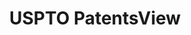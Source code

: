 ---
bigquery: https://console.cloud.google.com/bigquery?p=patents-public-data&d=patentsview&page=dataset
citation: Attribution should be given to PatentsView for use, distribution, or derivative
  works.
code: https://github.com/CSSIP-AIR/PatentsView-Code-Snippets/
contributors: USPTO
cost: None
description: 'PatentsView includes US patent data including raw data (summaries, applications,
  pregrant applications), disambugations of inventors and assignees, and inventor
  gender estimates.  Also foreign priority data, # of figures and sheets, and government
  interest statements.'
documentation: https://patentsview.org/query/builder-faqs
last_edit: 04/05/2022, 19:20:13
location: https://patentsview.org/
maintained_by: USPTO
record_creation_timestamp: 12/2/2020 17:20:46
schema_fields:
- disamb_inventor_id_20171003
- inventor_id
- ipc_version_indicator
- disamb_inventor_id_20180528
- gi_statement
- kind
- city
- exemplary
- disamb_assignee_id_20191008
- disamb_inventor_id_20170808
- rawlocation_id
- type
- disamb_inventor_id_20191008
- assignee_id
- subgroup
- classification_status
- text
- symbol_position
- disamb_inventor_id_20200630
- patent_id
- subgroup_id
- name_first
- rule_47
- dependent
- series_code
- variety
- classification_value
- state
- county
- citation_id
- category_id
- _371_date
- disamb_inventor_id_20201229
- publication_number
- disamb_assignee_id_20200929
- disamb_inventor_id_20200929
- field_id
- term_disclaimer
- disamb_inventor_id_20191231
- doctype
- male_flag
- sequence
- filename
- classification_level
- disamb_inventor_id_20171226
- withdrawn
- term_grant
- role
- term_extension
- contract_award_number
- num_claims
- id
- county_fips
- reldocno
- longitude
- lname
- f371_date
- disclaimer_date
- uuid
- organization
- location_id
- number
- country
- applicant_type
- latin_name
- ipc_class
- doc_type
- _102_date
- latlong
- field_title
- main_group
- mainclass_id
- level_two
- num_sheets
- num
- name
- disamb_assignee_id_20191231
- name_last
- male
- group_id
- fname
- attribution_status
- level_one
- lapse_of_patent
- category
- lawyer_id
- date
- length
- sector_title
- section_id
- disamb_assignee_id_20200630
- section
- disamb_inventor_id_20190820
- classification_data_source
- latitude
- f102_date
- disamb_assignee_id_20190312
- disamb_inventor_id_20170307
- disamb_inventor_id_20181127
- title
- disamb_inventor_id_20200331
- status
- abstract
- relkind
- state_fips
- subclass_id
- subsection_id
- disamb_assignee_id_20190820
- disamb_assignee_id_20181127
- deceased
- action_date
- country_transformed
- subclass
- organization_id
- rawinventor_id
- subcategory_id
- rel_id
- disamb_assignee_id_20200331
- disamb_inventor_id_20190312
- group
- designation
- application_id
- level_three
- rawassignee_id
- num_figures
shortname: patentsview
tags:
- disambiguation
- United States
- gender
terms_of_use: Creative Commons Attribution 4.0 International License.
timeframe: 1963-1999
title: USPTO PatentsView
uuid: cf1780b1-e265-4e49-8d1d-83b9cfe0fd9a
---